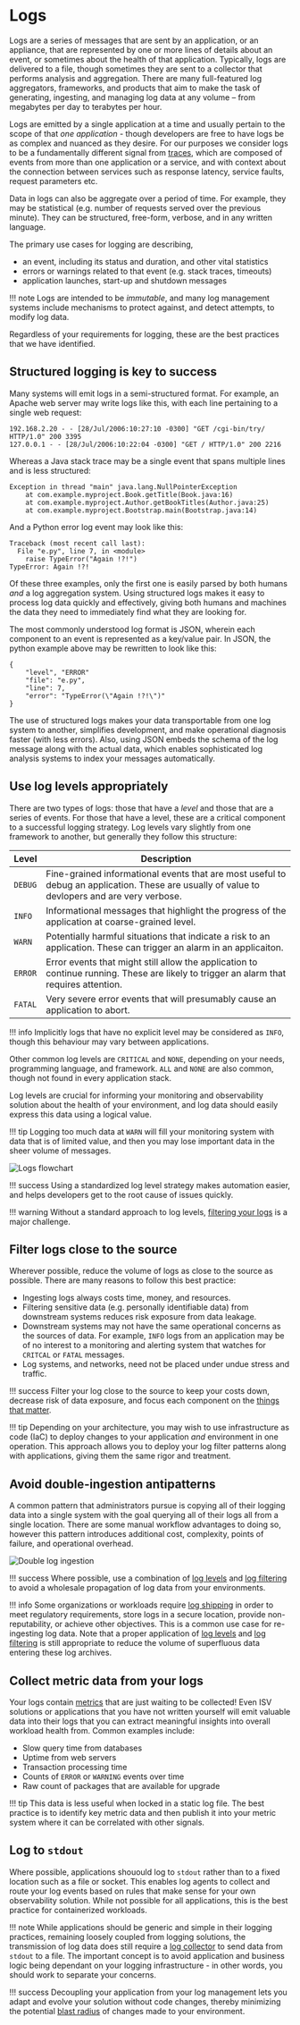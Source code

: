 # Logs

Logs are a series of messages that are sent by an application, or an appliance, that are represented by one or more lines of details about an event, or sometimes about the health of that application. Typically, logs are delivered to a file, though sometimes they are sent to a collector that performs analysis and aggregation. There are many full-featured log aggregators, frameworks, and products that aim to make the task of generating, ingesting, and managing log data at any volume – from megabytes per day to terabytes per hour.

Logs are emitted by a single application at a time and usually pertain to the scope of that *one application* - though developers are free to have logs be as complex and nuanced as they desire. For our purposes we consider logs to be a fundamentally different signal from [traces](../../signals/traces), which are composed of events from more than one application or a service, and with context about the connection between services such as response latency, service faults, request parameters etc.

Data in logs can also be aggregate over a period of time. For example, they may be statistical (e.g. number of requests served over the previous minute). They can be structured, free-form, verbose, and in any written language. 

The primary use cases for logging are describing,

* an event, including its status and duration, and other vital statistics
* errors or warnings related to that event (e.g. stack traces, timeouts)
* application launches, start-up and shutdown messages

!!! note
	Logs are intended to be *immutable*, and many log management systems include mechanisms to protect against, and detect attempts, to modify log data. 

Regardless of your requirements for logging, these are the best practices that we have identified. 

## Structured logging is key to success

Many systems will emit logs in a semi-structured format. For example, an Apache web server may write logs like this, with each line pertaining to a single web request:

	192.168.2.20 - - [28/Jul/2006:10:27:10 -0300] "GET /cgi-bin/try/ HTTP/1.0" 200 3395
	127.0.0.1 - - [28/Jul/2006:10:22:04 -0300] "GET / HTTP/1.0" 200 2216

Whereas a Java stack trace may be a single event that spans multiple lines and is less structured:

	Exception in thread "main" java.lang.NullPointerException
        at com.example.myproject.Book.getTitle(Book.java:16)
        at com.example.myproject.Author.getBookTitles(Author.java:25)
        at com.example.myproject.Bootstrap.main(Bootstrap.java:14)

And a Python error log event may look like this:

	Traceback (most recent call last):
	  File "e.py", line 7, in <module>
	    raise TypeError("Again !?!")
	TypeError: Again !?!

Of these three examples, only the first one is easily parsed by both humans *and* a log aggregation system. Using structured logs makes it easy to process log data quickly and effectively, giving both humans and machines the data they need to immediately find what they are looking for.

The most commonly understood log format is JSON, wherein each component to an event is represented as a key/value pair. In JSON, the python example above may be rewritten to look like this:

	{
		"level", "ERROR"
		"file": "e.py",
		"line": 7,
		"error": "TypeError(\"Again !?!\")"
	}

The use of structured logs makes your data transportable from one log system to another, simplifies development, and make operational diagnosis faster (with less errors). Also, using JSON embeds the schema of the log message along with the actual data, which enables sophisticated log analysis systems to index your messages automatically.

## Use log levels appropriately

There are two types of logs: those that have a *level* and those that are a series of events. For those that have a level, these are a critical component to a successful logging strategy. Log levels vary slightly from one framework to another, but generally they follow this structure:

| Level | Description |
| ----- | ----------- |
| `DEBUG` | Fine-grained informational events that are most useful to debug an application. These are usually of value to devlopers and are very verbose. |
| `INFO` | Informational messages that highlight the progress of the application at coarse-grained level. |
| `WARN` | Potentially harmful situations that indicate a risk to an application. These can trigger an alarm in an applicaiton. |
| `ERROR` | Error events that might still allow the application to continue running. These are likely to trigger an alarm that requires attention. |
| `FATAL` | Very severe error events that will presumably cause an application to abort. |

!!! info
	Implicitly logs that have no explicit level may be considered as `INFO`, though this behaviour may vary between applications.

Other common log levels are `CRITICAL` and `NONE`, depending on your needs, programming language, and framework. `ALL` and `NONE` are also common, though not found in every application stack.

Log levels are crucial for informing your monitoring and observability solution about the health of your environment, and log data should easily express this data using a logical value. 

!!! tip
	Logging too much data at `WARN` will fill your monitoring system with data that is of limited value, and then you may lose important data in the sheer volume of messages.  

![Logs flowchart](../images/logs1.png)

!!! success
	Using a standardized log level strategy makes automation easier, and helps developers get to the root cause of issues quickly.

!!! warning
	Without a standard approach to log levels, [filtering your logs](#filter-logs-close-to-the-source) is a major challenge.

## Filter logs close to the source

Wherever possible, reduce the volume of logs as close to the source as possible. There are many reasons to follow this best practice:

* Ingesting logs always costs time, money, and resources.
* Filtering sensitive data (e.g. personally identifiable data) from downstream systems reduces risk exposure from data leakage.
* Downstream systems may not have the same operational concerns as the sources of data. For example, `INFO` logs from an application may be of no interest to a monitoring and alerting system that watches for `CRITCAL` or `FATAL` messages.
* Log systems, and networks, need not be placed under undue stress and traffic.

!!! success
	Filter your log close to the source to keep your costs down, decrease risk of data exposure, and focus each component on the [things that matter](../../guides/#monitor-what-matters).

!!! tip
	Depending on your architecture, you may wish to use infrastructure as code (IaC) to deploy changes to your application *and* environment in one operation. This approach allows you to deploy your log filter patterns along with applications, giving them the same rigor and treatment.

## Avoid double-ingestion antipatterns

A common pattern that administrators pursue is copying all of their logging data into a single system with the goal querying all of their logs all from a single location. There are some manual workflow advantages to doing so, however this pattern introduces additional cost, complexity, points of failure, and operational overhead.

![Double log ingestion](../images/logs2.png)

!!! success
	Where possible, use a combination of [log levels](#use-log-levels-appropriately) and [log filtering](#filter-logs-close-to-the-source) to avoid a wholesale propagation of log data from your environments.

!!! info
	Some organizations or workloads require [log shipping](https://en.wikipedia.org/wiki/Log_shipping) in order to meet regulatory requirements, store logs in a secure location, provide non-reputability, or achieve other objectives. This is a common use case for re-ingesting log data. Note that a proper application of [log levels](#use-log-levels-appropriately) and [log filtering](#filter-logs-close-to-the-source) is still appropriate to reduce the volume of superfluous data entering these log archives.

## Collect metric data from your logs

Your logs contain [metrics](../../signals/metrics/) that are just waiting to be collected! Even ISV solutions or applications that you have not written yourself will emit valuable data into their logs that you can extract meaningful insights into overall workload health from. Common examples include:

* Slow query time from databases
* Uptime from web servers
* Transaction processing time
* Counts of `ERROR` or `WARNING` events over time
* Raw count of packages that are available for upgrade

!!! tip
	This data is less useful when locked in a static log file. The best practice is to identify key metric data and then publish it into your metric system where it can be correlated with other signals.

## Log to `stdout`

Where possible, applications shouould log to `stdout` rather than to a fixed location such as a file or socket. This enables log agents to collect and route your log events based on rules that make sense for your own observability solution. While not possible for all applications, this is the best practice for containerized workloads.

!!! note
	While applications should be generic and simple in their logging practices, remaining loosely coupled from logging solutions, the transmission of log data does still require a [log collector](../../tools/logs/) to send data from `stdout` to a file. The important concept is to avoid application and business logic being dependant on your logging infrastructure - in other words, you should work to separate your concerns.

!!! success
	Decoupling your application from your log management lets you adapt and evolve your solution without code changes, thereby minimizing the potential [blast radius](../../faq/#what-is-a-blast-radius) of changes made to your environment.